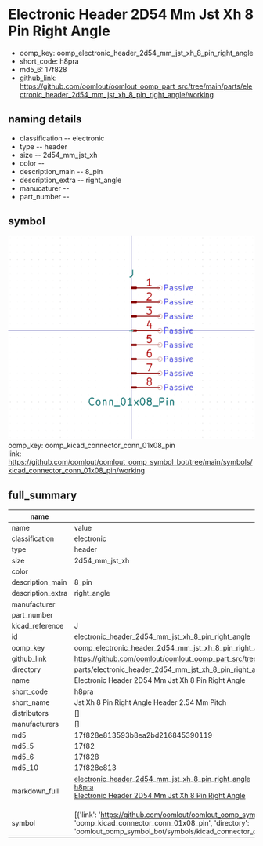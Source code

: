 # Electronic Header 2D54 Mm Jst Xh 8 Pin Right Angle

  
* oomp_key: oomp_electronic_header_2d54_mm_jst_xh_8_pin_right_angle 
* short_code: h8pra
* md5_6: 17f828  
* github_link: https://github.com/oomlout/oomlout_oomp_part_src/tree/main/parts/electronic_header_2d54_mm_jst_xh_8_pin_right_angle/working  
## naming details
* classification -- electronic
* type -- header
* size -- 2d54_mm_jst_xh
* color -- 
* description_main -- 8_pin
* description_extra -- right_angle
* manucaturer -- 
* part_number -- 



## symbol

![](symbol/0/working/working_600.png)  
oomp_key: oomp_kicad_connector_conn_01x08_pin  
link: https://github.com/oomlout/oomlout_oomp_symbol_bot/tree/main/symbols/kicad_connector_conn_01x08_pin/working  


## full_summary
| name | value | 
| --- | --- | 
| name | value | 
| classification | electronic | 
| type | header | 
| size | 2d54_mm_jst_xh | 
| color |  | 
| description_main | 8_pin | 
| description_extra | right_angle | 
| manufacturer |  | 
| part_number |  | 
| kicad_reference | J | 
| id | electronic_header_2d54_mm_jst_xh_8_pin_right_angle | 
| oomp_key | oomp_electronic_header_2d54_mm_jst_xh_8_pin_right_angle | 
| github_link | https://github.com/oomlout/oomlout_oomp_part_src/tree/main/parts/electronic_header_2d54_mm_jst_xh_8_pin_right_angle/working | 
| directory | parts/electronic_header_2d54_mm_jst_xh_8_pin_right_angle | 
| name | Electronic Header 2D54 Mm Jst Xh 8 Pin Right Angle | 
| short_code | h8pra | 
| short_name | Jst Xh 8 Pin Right Angle Header 2.54 Mm Pitch | 
| distributors | [] | 
| manufacturers | [] | 
| md5 | 17f828e813593b8ea2bd216845390119 | 
| md5_5 | 17f82 | 
| md5_6 | 17f828 | 
| md5_10 | 17f828e813 | 
| markdown_full | [electronic_header_2d54_mm_jst_xh_8_pin_right_angle](https://github.com/oomlout/oomlout_oomp_part_src/tree/main/parts/electronic_header_2d54_mm_jst_xh_8_pin_right_angle/working)<br>[h8pra](https://github.com/oomlout/oomlout_oomp_part_src/tree/main/parts/electronic_header_2d54_mm_jst_xh_8_pin_right_angle/working)<br>[Electronic Header 2D54 Mm Jst Xh 8 Pin Right Angle](https://github.com/oomlout/oomlout_oomp_part_src/tree/main/parts/electronic_header_2d54_mm_jst_xh_8_pin_right_angle/working)<br><br> | 
| symbol | [{'link': 'https://github.com/oomlout/oomlout_oomp_symbol_bot/tree/main/symbols/kicad_connector_conn_01x08_pin', 'oomp_key': 'oomp_kicad_connector_conn_01x08_pin', 'directory': 'oomlout_oomp_symbol_bot/symbols/kicad_connector_conn_01x08_pin//working/working.kicad_sym'}] | 
